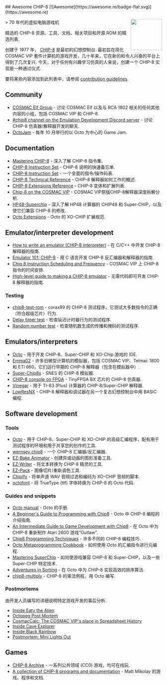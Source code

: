 <div class="github-widget" data-repo="tobiasvl/awesome-chip-8"></div>
<script async src="https://pagead2.googlesyndication.com/pagead/js/adsbygoogle.js"></script><ins class="adsbygoogle" style="display:block" data-ad-client="ca-pub-6890694312814945" data-ad-slot="5473692530" data-ad-format="auto"  data-full-width-responsive="true"></ins><script>(adsbygoogle = window.adsbygoogle || []).push({});</script>
## Awesome CHIP-8 [![Awesome](https://awesome.re/badge-flat.svg)](https://awesome.re)

[<img src="https://raw.githubusercontent.com/tobiasvl/awesome-chip-8/master/c8.png" align="right" width="100">](https://chip-8.github.io)

&gt; 70 年代的虚拟电脑游戏机 

精选的 CHIP-8 资源、工具、文档、相关项目和开源 ROM 的精选列表.

创建于 1977 年， [CHIP-8](https://en.wikipedia.org/wiki/CHIP-8) 是最初的幻想控制台. 最初旨在简化 COSMAC VIP 套件计算机的游戏开发，几十年来，它在新的和令人兴奋的平台上得到了几次复兴. 今天，对于任何有兴趣学习仿真的人来说，创建一个 CHIP-8 实现是一种通过仪式.

要将某些内容添加到此列表中，请参阅 [contribution guidelines](https://github.com/tobiasvl/awesome-chip-8/blob/master/CONTRIBUTING.md).



## Community

* [COSMAC Elf Group](https://groups.io/g/cosmacelf) - 讨论 COSMAC Elf 以及与 RCA 1802 相关的任何其他内容的小组，包括 COSMAC VIP 和 CHIP-8.
* [#chip8 channel on the Emulation Development Discord server](https://discordapp.com/invite/Gf7cP3w) - 讨论 CHIP-8 仿真器/解释器开发的聊天.
* [OctoJam](http://octojam.com/) - 每年 10 月举行的以 Octo 为中心的 Game Jam.

## Documentation

* [Mastering CHIP-8](https://github.com/mattmikolay/chip-8/wiki/Mastering-CHIP%E2%80%908) - 深入了解 CHIP-8 指令集.
* [CHIP-8 Instruction Set](http://johnearnest.github.io/Octo/docs/chip8ref.pdf) - CHIP-8 说明的快速备忘单.
* [CHIP-8 Instruction Set](https://github.com/mattmikolay/chip-8/wiki/CHIP%E2%80%908-Instruction-Set) - 一个全面的指令/操作码表.
* [CHIP-8 Technical Reference](https://github.com/mattmikolay/chip-8/wiki/CHIP%E2%80%908-Technical-Reference) - CHIP-8 解释器如何工作的概述.
* [CHIP-8 Extensions Reference](https://github.com/mattmikolay/chip-8/wiki/CHIP%E2%80%908-Extensions-Reference) - CHIP-8 变体和扩展列表.
* [Chip-8 on the COSMAC VIP](https://laurencescotford.com/chip-8-on-the-cosmac-vip-index/) - COSMAC VIP原版CHIP-8解释器深度拆解分析.
* [HP48-Superchip](https://github.com/Chromatophore/HP48-Superchip) - 深入了解 HP48 计算器的 CHIP48 和 Super-CHIP，以及使它们兼容 CHIP-8 的修改.
* [Octo Extensions](http://johnearnest.github.io/Octo/docs/XO-ChipSpecification.html) - Octo 的 XO-CHIP 扩展规范.

## Emulator/interpreter development

* [How to write an emulator (CHIP-8 interpreter)](http://www.multigesture.net/articles/how-to-write-an-emulator-chip-8-interpreter/) - 在 C/C++ 中开发 CHIP-8 解释器的指南.
* [Emulator 101: CHIP-8](http://www.emulator101.com/introduction-to-chip-8.html) - 用 C 语言开发 CHIP-8 反汇编器和解释器的指南.
* [Chip 8 Instruction Scheduling and Frequency](https://jackson-s.me/2019/07/13/Chip-8-Instruction-Scheduling-and-Frequency.html) - COSMAC VIP 上 CHIP-8 指令的时间安排.
* [High-level guide to making a CHIP-8 emulator](https://tobiasvl.github.io/blog/write-a-chip-8-emulator/) - 无需代码即可开发 CHIP-8 解释器的指南.

### Testing

* [chip8-test-rom](https://github.com/corax89/chip8-test-rom) - corax89 的 CHIP-8 测试程序，它测试大多数指令的正确（符合超级芯片）行为.
* [Delay timer test](https://github.com/mattmikolay/chip-8/tree/master/delaytimer) - 检查延迟计时器行为的测试程序.
* [Random number test](https://github.com/mattmikolay/chip-8/tree/master/randomnumber) - 检查随机数生成的传播和掩码的测试程序.

## Emulators/interpreters

* [Octo](http://johnearnest.github.io/Octo/) - 用于开发 CHIP-8、Super-CHIP 和 XO-Chip 游戏的 IDE.
* [Emma02](https://www.emma02.hobby-site.com/) - 许多旧微型计算机的模拟器，包括 COSMAC VIP、Telmac 1800 和 ETI 660，它们运行早期的 CHIP-8 解释器（包含在模拟器中）.
* [Super-Chip8x](https://github.com/Ersanio/Super-Chip8x) - SNES 的 CHIP-8 模拟器.
* [CHIP-8 console on FPGA](https://github.com/pwmarcz/fpga-chip8) - TinyFPGA BX 芯片的 CHIP-8 仿真器.
* [Vinegar](http://benryves.com/bin/vinegar/) - 用于 TI-83 (Plus) 计算器的 CHIP-8/Super-CHIP 解释器.
* [LowResNX](https://lowresnx.inutilis.com/topic.php?id=1648) - CHIP-8 解释器和调试器在另一个复古幻想控制台中用 BASIC 编程.

## Software development

### Tools

* [Octo](http://github.com/johnearnest/Octo/) - 用于 CHIP-8、Super-CHIP 和 XO-CHIP 的高级汇编程序，配有用于测试程序的环境和用于共享您的创作的工具.
* [wernsey chip8](https://github.com/wernsey/chip8) - 一个 CHIP-8 汇编器/反汇编器.
* [EZ-Bake Animator](http://beyondloom.com/tools/ezbake.html) - 创建异或动画的图形准备工具.
* [EZ-Writer](http://beyondloom.com/tools/ezwriter.html) - 将文本转换为 CHIP-8 精灵的工具.
* [EZ-Pack](http://beyondloom.com/tools/ezpack.html) - 图像切片/重新调色工具.
* [Chipify](http://johnearnest.github.io/Octo/tools/Chipify/) - 将单声道 WAV 音频过滤和编码为 XO-CHIP 音频的脚本.
* [octofont](https://github.com/jdeeny/octofont/) - 将 TrueType (ttf) 字体转换为 CHIP-8 的 Octo 代码.

### Guides and snippets

* [Octo manual](https://johnearnest.github.io/Octo/docs/Manual.html) - Octo 的手册.
* [A Beginner's Guide to Programming with Chip8](http://johnearnest.github.io/Octo/docs/BeginnersGuide.html) - Octo 中 CHIP-8 编程的介绍指南.
* [An Intermediate Guide to Game Development with Chip8](http://johnearnest.github.io/Octo/docs/IntermediateGuide.html) - 在 Octo 中为 CHIP-8 重新制作 Atari 2600 游戏“Outlaw”.
* [Chip8 Programming Techniques](http://johnearnest.github.io/Octo/docs/Chip8%20Programming.html) - 许多不同的 CHIP-8 编程技巧.
* [Octo Metaprogramming Cookbook](http://johnearnest.github.io/Octo/docs/MetaProgramming.html) - 如何使用 Octo 的汇编指令进行元编程.
* [Mastering SuperChip](http://johnearnest.github.io/Octo/docs/SuperChip.html) - 如何使游戏兼容 CHIP-8 和 Super-CHIP，以及一些 Super-CHIP 特定技术.
* [Adventures in Sorting](https://johnearnest.github.io/Octo/docs/Sorting.html) - 在 Octo 中为 CHIP-8 实现高效的排序算法.
* [chip8-multiply](https://github.com/jdeeny/chip8-multiply) - CHIP-8 的乘法例程，用 Octo 编写.

### Postmortems

由开发人员编写的详细说明特定游戏开发的事后分析.

* [Inside Eaty the Alien](http://johnearnest.github.io/Octo/docs/EatyTheAlien.html)
* [Octopeg Post Mortem](http://www.awfuljams.com/octojam-ii/games/octopeg)
* [CosmacCalc: The COSMAC VIP's place in Spreadsheet History](https://abitoutofplace.wordpress.com/2015/05/02/cosmaccalc-the-cosmac-vip-s-place-in-spreadsheet-history/)
* [Inside Cave Explorer](http://johnearnest.github.io/Octo/docs/CaveExplorer.html)
* [Inside Black Rainbow](http://johnearnest.github.io/Octo/docs/BlackRainbow.html)
* [Postmortem: Mini Lights Out](https://tobiasvl.itch.io/mini-lights-out/devlog/102679/postmortem-mini-lights-out)

## Games

* [CHIP-8 Archive](https://johnearnest.github.io/chip8Archive/) - 一系列公共领域 (CC0) 游戏，均可在线玩.
* [A collection of CHIP-8 programs and documentation](https://github.com/mattmikolay/chip-8) - Matt Mikolay 的游戏、程序和文档.
